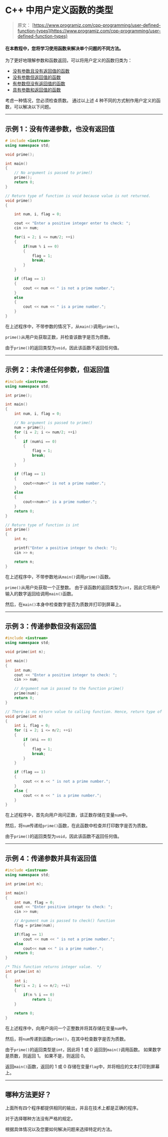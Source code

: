 # C++ 中用户定义函数的类型

> 原文： [https://www.programiz.com/cpp-programming/user-defined-function-types](https://www.programiz.com/cpp-programming/user-defined-function-types)

#### 在本教程中，您将学习使用函数来解决单个问题的不同方法。

为了更好地理解参数和函数返回，可以将用户定义的函数归类为：

*   [没有参数且没有返回值的函数](#no_argument_no_return)
*   [没有参数但返回值的函数](#no_argument_yes_return)
*   [有参数但没有返回值的函数](#yes_argument_no_return)
*   [具有参数和返回值的函数](#yes_argument_yes_return)

考虑一种情况，您必须检查质数。 通过以上述 4 种不同的方式制作用户定义的函数，可以解决以下问题。

* * *

## 示例 1：没有传递参数，也没有返回值

```cpp
# include <iostream>
using namespace std;

void prime();

int main()
{
    // No argument is passed to prime()
    prime();
    return 0;
}

// Return type of function is void because value is not returned.
void prime()
{

    int num, i, flag = 0;

    cout << "Enter a positive integer enter to check: ";
    cin >> num;

    for(i = 2; i <= num/2; ++i)
    {
        if(num % i == 0)
        {
            flag = 1; 
            break;
        }
    }

    if (flag == 1)
    {
        cout << num << " is not a prime number.";
    }
    else
    {
        cout << num << " is a prime number.";
    }
} 
```

在上述程序中，不带参数的情况下，从`main()`调用`prime()`。

`prime()`从用户处获取正数，并检查该数字是否为质数。

由于`prime()`的返回类型为`void`，因此该函数不返回任何值。

* * *

## 示例 2：未传递任何参数，但返回值

```cpp
#include <iostream>
using namespace std;

int prime();

int main()
{
    int num, i, flag = 0;

    // No argument is passed to prime()
    num = prime();
    for (i = 2; i <= num/2; ++i)
    {
        if (num%i == 0)
        {
            flag = 1;
            break;
        }
    }

    if (flag == 1)
    {
        cout<<num<<" is not a prime number.";
    }
    else
    {
        cout<<num<<" is a prime number.";
    }
    return 0;
}

// Return type of function is int
int prime()
{
    int n;

    printf("Enter a positive integer to check: ");
    cin >> n;

    return n;
}
```

在上述程序中，不带参数地从`main()`调用`prime()`函数。

`prime()`从用户处获取一个正整数。 由于该函数的返回类型为`int`，因此它将用户输入的数字返回给调用`main()`函数。

然后，在`main()`本身中检查数字是否为质数并打印到屏幕上。

* * *

## 示例 3：传递参数但没有返回值

```cpp
#include <iostream>
using namespace std;

void prime(int n);

int main()
{
    int num;
    cout << "Enter a positive integer to check: ";
    cin >> num;

    // Argument num is passed to the function prime()
    prime(num);
    return 0;
}

// There is no return value to calling function. Hence, return type of function is void. */
void prime(int n)
{
    int i, flag = 0;
    for (i = 2; i <= n/2; ++i)
    {
        if (n%i == 0)
        {
            flag = 1;
            break;
        }
    }

    if (flag == 1)
    {
        cout << n << " is not a prime number.";
    }
    else {
        cout << n << " is a prime number.";
    }
}
```

在上述程序中，首先向用户询问正数，该正数存储在变量`num`中。

然后，将`num`传递给`prime()`函数，在此函数中检查并打印数字是否为质数。

由于`prime()`的返回类型为`void`，因此该函数不返回任何值。

* * *

## 示例 4：传递参数并具有返回值

```cpp
#include <iostream>
using namespace std;

int prime(int n);

int main()
{
    int num, flag = 0;
    cout << "Enter positive integer to check: ";
    cin >> num;

    // Argument num is passed to check() function
    flag = prime(num);

    if(flag == 1)
        cout << num << " is not a prime number.";
    else
        cout<< num << " is a prime number.";
    return 0;
}

/* This function returns integer value.  */
int prime(int n)
{
    int i;
    for(i = 2; i <= n/2; ++i)
    {
        if(n % i == 0)
            return 1;
    }

    return 0;
} 
```

在上述程序中，向用户询问一个正整数并将其存储在变量`num`中。

然后，将`num`传递到函数`prime()`，在其中检查数字是否为质数。

由于`prime()`的返回类型是`int`，因此将 1 或 0 返回到`main()`调用函数。 如果数字是质数，则返回 1。 如果不是，则返回 0。

返回`main()`函数，返回的 1 或 0 存储在变量`flag`中，并将相应的文本打印到屏幕上。

* * *

## 哪种方法更好？

上面所有四个程序都提供相同的输出，并且在技术上都是正确的程序。

对于选择哪种方法没有严格的规定。

根据具体情况以及您要如何解决问题来选择特定的方法。